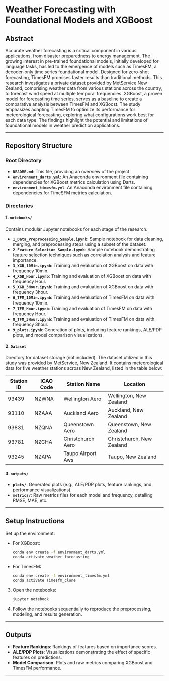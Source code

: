 # Weather Forecasting with Foundational Models and XGBoost

## Abstract
Accurate weather forecasting is a critical component in various applications, from disaster preparedness to energy management. The growing interest in pre-trained foundational models, initially developed for language tasks, has led to the emergence of models such as TimesFM, a decoder-only time series foundational model. Designed for zero-shot forecasting, TimesFM promises faster results than traditional methods. This research investigates a private dataset provided by MetService New Zealand, comprising weather data from various stations across the country, to forecast wind speed at multiple temporal frequencies. XGBoost, a proven model for forecasting time series, serves as a baseline to create a comparative analysis between TimesFM and XGBoost. The study emphasizes adapting TimesFM to optimize its performance for meteorological forecasting, exploring what configurations work best for each data type. The findings highlight the potential and limitations of foundational models in weather prediction applications.

---

## Repository Structure

### Root Directory
- **`README.md`**: This file, providing an overview of the project.
- **`environment_darts.yml`**: An Anaconda environment file containing dependencies for XGBoost metrics calculation using Darts.
- **`environment_timesfm.yml`**: An Anaconda environment file containing dependencies for TimeSFM metrics calculation.

### Directories


#### 1. `notebooks/`
Contains modular Jupyter notebooks for each stage of the research.
- **`1_Data_Preprocessing_Sample.ipynb`**: Sample notebook for data cleaning, merging, and preprocessing steps using a subset of the dataset.
- **`2_Feature_Selection_Sample.ipynb`**: Sample notebook demonstrating feature selection techniques such as correlation analysis and feature importance.
- **`3_XGB_10Min.ipynb`**: Training and evaluation of XGBoost on data with frequency 10min.
- **`4_XGB_Hour.ipynb`**: Training and evaluation of XGBoost on data with frequency Hour.
- **`5_XGB_3Hour.ipynb`**: Training and evaluation of XGBoost on data with frequency 3hour.
- **`6_TFM_10Min.ipynb`**: Training and evaluation of TimesFM on data with frequency 10min.
- **`7_TFM_Hour.ipynb`**: Training and evaluation of TimesFM on data with frequency Hour.
- **`8_TFM_3Hour.ipynb`**: Training and evaluation of TimesFM on data with frequency 3hour.
- **`9_plots.ipynb`**: Generation of plots, including feature rankings, ALE/PDP plots, and model comparison visualizations.

#### 2. `Dataset`
Directory for dataset storage (not included). The dataset utilized in this study was provided by MetService, New Zealand. It contains meteorological data for five weather stations across New Zealand, listed in the table below:

| Station ID | ICAO Code | Station Name       | Location               |
|------------|-----------|--------------------|------------------------|
| 93439      | NZWNA     | Wellington Aero    | Wellington, New Zealand |
| 93110      | NZAAA     | Auckland Aero      | Auckland, New Zealand   |
| 93831      | NZQNA     | Queenstown Aero    | Queenstown, New Zealand |
| 93781      | NZCHA     | Christchurch Aero  | Christchurch, New Zealand |
| 93245      | NZAPA     | Taupo Airport Aws  | Taupo, New Zealand      |

#### 3. `outputs/`
- **`plots/`**: Generated plots (e.g., ALE/PDP plots, feature rankings, and performance visualizations).
- **`metrics/`**: Raw metrics files for each model and frequency, detailing RMSE, MAE, etc.

---

## Setup Instructions

Set up the environment:
   - For XGBoost:
     ```bash
     conda env create -f environment_darts.yml
     conda activate weather_forecasting
     ```
   - For TimesFM:
     ```bash
     conda env create -f environment_timesfm.yml
     conda activate Timesfm_clone
     ```

3. Open the notebooks:
   ```bash
   jupyter notebook
   ```

4. Follow the notebooks sequentially to reproduce the preprocessing, modeling, and results generation.

---

## Outputs
- **Feature Rankings**: Rankings of features based on importance scores.
- **ALE/PDP Plots**: Visualizations demonstrating the effect of specific features on predictions.
- **Model Comparison**: Plots and raw metrics comparing XGBoost and TimesFM performance.

---
